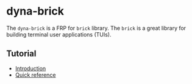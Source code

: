 # dyna-brick 

The `dyna-brick` is a FRP for `brick` library. 
The `brick` is a great library for building terminal user applications (TUIs).

## Tutorial

* [Introduction](https://github.com/anton-k/dyna-frp/blob/main/dyna-brick/tutorial/00-intro.md)
* [Quick reference](https://github.com/anton-k/dyna-frp/blob/main/dyna-brick/tutorial/101-reference.md)
